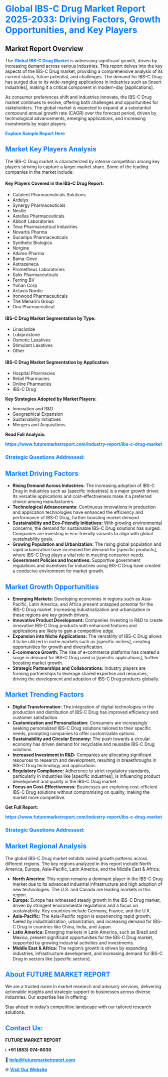 <h1 style="color: #007BFF;">Global IBS-C Drug Market Report 2025-2033: Driving Factors, Growth Opportunities, and Key Players</h1>

<section id="overview">
<h2>Market Report Overview</h2>
<p>The <a href="https://www.futuremarketreport.com/industry-report/ibs-c-drug-market" style="color: #007BFF; text-decoration: none;"><strong>Global IBS-C Drug Market</strong></a> is witnessing significant growth, driven by increasing demand across various industries. This report delves into the key aspects of the IBS-C Drug market, providing a comprehensive analysis of its current status, future potential, and challenges. The demand for IBS-C Drug has surged due to its wide-ranging applications in industries such as [insert industries], making it a critical component in modern-day [applications].</p>
<p>As consumer preferences shift and industries innovate, the IBS-C Drug market continues to evolve, offering both challenges and opportunities for stakeholders. The global market is expected to expand at a substantial compound annual growth rate (CAGR) over the forecast period, driven by technological advancements, emerging applications, and increasing investments by major players.</p>
</section>

<section id="overview">
<p><a href="https://www.futuremarketreport.com/request-sample/reportId=125708" style="color: #007BFF; text-decoration: none;"><strong>Explore Sample Report Here</strong></a></p>
</section>

<section id="key-players">
<h2 style="color: #007BFF;">Market Key Players Analysis</h2>
<p>The IBS-C Drug market is characterized by intense competition among key players striving to capture a larger market share. Some of the leading companies in the market include:</p>
<h4>Key Players Covered in the IBS-C Drug Report:</h4>
<ul><li>Catalent Pharmaceuticals Solutions</li><li>Ardelyx</li><li>Synergy Pharmaceuticals</li><li>Nestle</li><li>Astellas Pharmaceuticals</li><li>Abbott Laboratories</li><li>Teva Pharmaceutical Industries</li><li>Novartis Pharma</li><li>Sucampo Pharmaceuticals</li><li>Synthetic Biologics</li><li>Norgine</li><li>Albireo Pharma</li><li>Bama-Geve</li><li>Astrazeneca</li><li>Prometheus Laboratories</li><li>Salix Pharmaceuticals</li><li>Ferring BV</li><li>Yuhan Corp</li><li>Actavis Nordic</li><li>Ironwood Pharmaceuticals</li><li>The Menarini Group</li><li>Ono Pharmaceutical</li></ul>
<h4>IBS-C Drug Market Segmentation by Type:</h4>
<ul><li>Linaclotide</li><li>Lubiprostone</li><li>Osmotic Laxatives</li><li>Stimulant Laxatives</li><li>Other</li></ul>

<h4>IBS-C Drug Market Segmentation by Application:</h4>
<ul><li>Hospital Pharmacies</li><li>Retail Pharmacies</li><li>Online Pharmacies</li><li>IBS-C Drug</li></ul>
<p><strong>Key Strategies Adopted by Market Players:</strong></p>
<ul>
<li>Innovation and R&D</li>
<li>Geographical Expansion</li>
<li>Sustainability Initiatives</li>
<li>Mergers and Acquisitions</li>
</ul>
</section>

<section>
<p><strong>Read Full Analysis: </strong></p><a href="https://www.futuremarketreport.com/industry-report/ibs-c-drug-market" style="color: #007BFF; text-decoration: none;"><strong>https://www.futuremarketreport.com/industry-report/ibs-c-drug-market</strong></a>
<h3 style="color: #007BFF;">Strategic Questions Addressed:</h3>
</section>

<section id="driving-factors">
<h2 style="color: #007BFF;">Market Driving Factors</h2>
<ul>
<li><strong>Rising Demand Across Industries:</strong> The increasing adoption of IBS-C Drug in industries such as [specific industries] is a major growth driver. Its versatile applications and cost-effectiveness make it a preferred choice among manufacturers.</li>
<li><strong>Technological Advancements:</strong> Continuous innovations in production and application technologies have enhanced the efficiency and performance of IBS-C Drug, further boosting market demand.</li>
<li><strong>Sustainability and Eco-Friendly Initiatives:</strong> With growing environmental concerns, the demand for sustainable IBS-C Drug solutions has surged. Companies are investing in eco-friendly variants to align with global sustainability goals.</li>
<li><strong>Growing Population and Urbanization:</strong> The rising global population and rapid urbanization have increased the demand for [specific products], where IBS-C Drug plays a vital role in meeting consumer needs.</li>
<li><strong>Government Policies and Incentives:</strong> Supportive government regulations and incentives for industries using IBS-C Drug have created a conducive environment for market growth.</li>
</ul>
</section>

<section id="growth-opportunities">
<h2 style="color: #007BFF;">Market Growth Opportunities</h2>
<ul>
<li><strong>Emerging Markets:</strong> Developing economies in regions such as Asia-Pacific, Latin America, and Africa present untapped potential for the IBS-C Drug market. Increasing industrialization and urbanization in these regions are key growth drivers.</li>
<li><strong>Innovative Product Development:</strong> Companies investing in R&D to create innovative IBS-C Drug products with enhanced features and applications are likely to gain a competitive edge.</li>
<li><strong>Expansion into Niche Applications:</strong> The versatility of IBS-C Drug allows it to be utilized in niche markets such as [specific niches], creating opportunities for growth and diversification.</li>
<li><strong>E-commerce Growth:</strong> The rise of e-commerce platforms has created a surge in demand for IBS-C Drug used in [specific applications], further boosting market growth.</li>
<li><strong>Strategic Partnerships and Collaborations:</strong> Industry players are forming partnerships to leverage shared expertise and resources, driving the development and adoption of IBS-C Drug products globally.</li>
</ul>
</section>

<section id="trending-factors">
<h2 style="color: #007BFF;">Market Trending Factors</h2>
<ul>
<li><strong>Digital Transformation:</strong> The integration of digital technologies in the production and distribution of IBS-C Drug has improved efficiency and customer satisfaction.</li>
<li><strong>Customization and Personalization:</strong> Consumers are increasingly seeking personalized IBS-C Drug solutions tailored to their specific needs, prompting companies to offer customizable options.</li>
<li><strong>Sustainability and Circular Economy:</strong> The push towards a circular economy has driven demand for recyclable and reusable IBS-C Drug solutions.</li>
<li><strong>Increased Investment in R&D:</strong> Companies are allocating significant resources to research and development, resulting in breakthroughs in IBS-C Drug technology and applications.</li>
<li><strong>Regulatory Compliance:</strong> Adherence to strict regulatory standards, particularly in industries like [specific industries], is influencing product development and quality in the IBS-C Drug market.</li>
<li><strong>Focus on Cost-Effectiveness:</strong> Businesses are exploring cost-efficient IBS-C Drug solutions without compromising on quality, making the market more competitive.</li>
</ul>
</section>

<section>
<p><strong>Get Full Report: </strong></p><a href="https://www.futuremarketreport.com/industry-report/ibs-c-drug-market" style="color: #007BFF; text-decoration: none;"><strong>https://www.futuremarketreport.com/industry-report/ibs-c-drug-market</strong></a>
<h3 style="color: #007BFF;">Strategic Questions Addressed:</h3>
</section>


<section id="regional-analysis">
<h2 style="color: #007BFF;">Market Regional Analysis</h2>
<p>The global IBS-C Drug market exhibits varied growth patterns across different regions. The key regions analyzed in this report include North America, Europe, Asia-Pacific, Latin America, and the Middle East & Africa:</p>
<ul>
<li><strong>North America:</strong> This region remains a dominant player in the IBS-C Drug market due to its advanced industrial infrastructure and high adoption of new technologies. The U.S. and Canada are leading markets in this region.</li>
<li><strong>Europe:</strong> Europe has witnessed steady growth in the IBS-C Drug market, driven by stringent environmental regulations and a focus on sustainability. Key countries include Germany, France, and the U.K.</li>
<li><strong>Asia-Pacific:</strong> The Asia-Pacific region is experiencing rapid growth, fueled by industrialization, urbanization, and increasing demand for IBS-C Drug in countries like China, India, and Japan.</li>
<li><strong>Latin America:</strong> Emerging markets in Latin America, such as Brazil and Mexico, present significant opportunities for the IBS-C Drug market, supported by growing industrial activities and investments.</li>
<li><strong>Middle East & Africa:</strong> The region’s growth is driven by expanding industries, infrastructure development, and increasing demand for IBS-C Drug in sectors like [specific sectors].</li>
</ul>
</section>

<footer>
<h2 style="color: #007BFF;">About FUTURE MARKET REPORT</h2>
<p>We are a trusted name in market research and advisory services, delivering actionable insights and strategic support to businesses across diverse industries. Our expertise lies in offering:</p>

<p>Stay ahead in today’s competitive landscape with our tailored research solutions.</p>

<h2 style="color: #007BFF;">Contact Us:</h2>
<p><strong>FUTURE MARKET REPORT</strong></p>
<p>📞 <strong>+91 (883) 074-8030</strong></p>
<p>📧 <strong><a href="mailto:help@futuremarketreport.com" style="color: #007BFF;">help@futuremarketreport.com</a></strong></p>
<p>🌐 <strong><a href="https://www.futuremarketreport.com/" style="color: #007BFF;">Visit Our Website</a></strong></p>
</footer>